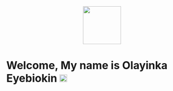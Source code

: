 <div id="header" align="center">
  <img src="https://media.giphy.com/media/M9gbBd9nbDrOTu1Mqx/giphy.gif" width="100"/>
</div>
<h1>
  Welcome, My name is Olayinka Eyebiokin
  <img src="https://media.giphy.com/media/hvRJCLFzcasrR4ia7z/giphy.gif" width="20px"/>
</h1>


